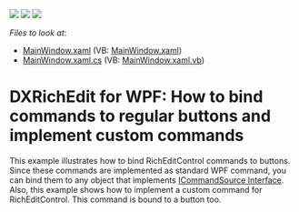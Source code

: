 <!-- default badges list -->
![](https://img.shields.io/endpoint?url=https://codecentral.devexpress.com/api/v1/VersionRange/128606871/21.1.5%2B)
[![](https://img.shields.io/badge/Open_in_DevExpress_Support_Center-FF7200?style=flat-square&logo=DevExpress&logoColor=white)](https://supportcenter.devexpress.com/ticket/details/E3229)
[![](https://img.shields.io/badge/📖_How_to_use_DevExpress_Examples-e9f6fc?style=flat-square)](https://docs.devexpress.com/GeneralInformation/403183)
<!-- default badges end -->
<!-- default file list -->
*Files to look at*:

* [MainWindow.xaml](./CS/MainWindow.xaml) (VB: [MainWindow.xaml](./VB/MainWindow.xaml))
* [MainWindow.xaml.cs](./CS/MainWindow.xaml.cs) (VB: [MainWindow.xaml.vb](./VB/MainWindow.xaml.vb))
<!-- default file list end -->
# DXRichEdit for WPF: How to bind commands to regular buttons and implement custom commands


<p>This example illustrates how to bind RichEditControl commands to buttons. Since these commands are implemented as standard WPF command, you can bind them to any object that implements <a href="http://msdn.microsoft.com/en-us/library/system.windows.input.icommandsource.aspx"><u>ICommandSource Interface</u></a>. Also, this example shows how to implement a custom command for RichEditControl. This command is bound to a button too.</p>

<br/>



